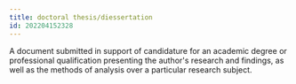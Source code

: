 ```yaml
---
title: doctoral thesis/diessertation
id: 202204152328
---
```


A document submitted in support of candidature for an academic degree or professional qualification presenting the author's research and findings, as well as the methods of analysis over a particular research subject.
